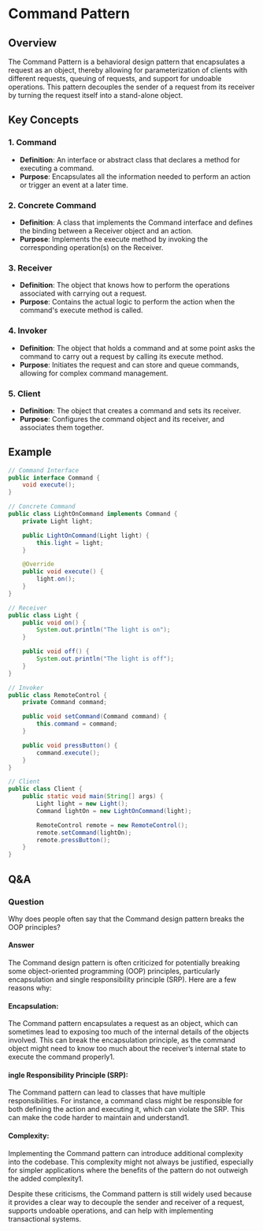 

# Command Pattern

## Overview
The Command Pattern is a behavioral design pattern that encapsulates a request as an object, thereby allowing for parameterization of clients with different requests, queuing of requests, and support for undoable operations. This pattern decouples the sender of a request from its receiver by turning the request itself into a stand-alone object.

## Key Concepts

### 1. Command
- **Definition**: An interface or abstract class that declares a method for executing a command.
- **Purpose**: Encapsulates all the information needed to perform an action or trigger an event at a later time.

### 2. Concrete Command
- **Definition**: A class that implements the Command interface and defines the binding between a Receiver object and an action.
- **Purpose**: Implements the execute method by invoking the corresponding operation(s) on the Receiver.

### 3. Receiver
- **Definition**: The object that knows how to perform the operations associated with carrying out a request.
- **Purpose**: Contains the actual logic to perform the action when the command's execute method is called.

### 4. Invoker
- **Definition**: The object that holds a command and at some point asks the command to carry out a request by calling its execute method.
- **Purpose**: Initiates the request and can store and queue commands, allowing for complex command management.

### 5. Client
- **Definition**: The object that creates a command and sets its receiver.
- **Purpose**: Configures the command object and its receiver, and associates them together.

## Example

```java
// Command Interface
public interface Command {
    void execute();
}

// Concrete Command
public class LightOnCommand implements Command {
    private Light light;

    public LightOnCommand(Light light) {
        this.light = light;
    }

    @Override
    public void execute() {
        light.on();
    }
}

// Receiver
public class Light {
    public void on() {
        System.out.println("The light is on");
    }

    public void off() {
        System.out.println("The light is off");
    }
}

// Invoker
public class RemoteControl {
    private Command command;

    public void setCommand(Command command) {
        this.command = command;
    }

    public void pressButton() {
        command.execute();
    }
}

// Client
public class Client {
    public static void main(String[] args) {
        Light light = new Light();
        Command lightOn = new LightOnCommand(light);

        RemoteControl remote = new RemoteControl();
        remote.setCommand(lightOn);
        remote.pressButton();
    }
}
```


## Q&A


### Question
Why does people often say that the Command design pattern breaks the OOP principles?

#### Answer
The Command design pattern is often criticized for potentially breaking some object-oriented programming (OOP) principles, particularly encapsulation and single responsibility principle (SRP). Here are a few reasons why:

#### Encapsulation: 
The Command pattern encapsulates a request as an object, which can sometimes lead to exposing too much of the internal details of the objects involved. This can break the encapsulation principle, as the command object might need to know too much about the receiver’s internal state to execute the command properly1.
#### ingle Responsibility Principle (SRP):
The Command pattern can lead to classes that have multiple responsibilities. For instance, a command class might be responsible for both defining the action and executing it, which can violate the SRP. This can make the code harder to maintain and understand1.
#### Complexity: 
Implementing the Command pattern can introduce additional complexity into the codebase. This complexity might not always be justified, especially for simpler applications where the benefits of the pattern do not outweigh the added complexity1.

Despite these criticisms, the Command pattern is still widely used because it provides a clear way to decouple the sender and receiver of a request, supports undoable operations, and can help with implementing transactional systems.





